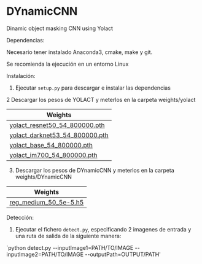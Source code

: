 # DYnamicCNN
Dinamic object masking CNN using Yolact

Dependencias:

Necesario tener instalado Anaconda3, cmake, make y git. 

Se recomienda la ejecución en un entorno Linux

Instalación:

  1. Ejecutar `setup.py` para descargar e instalar las dependencias

  2 Descargar los pesos de YOLACT y meterlos en la carpeta weights/yolact

| Weights                                                                                                              |
|----------------------------------------------------------------------------------------------------------------------|
| [yolact_resnet50_54_800000.pth](https://drive.google.com/file/d/1yp7ZbbDwvMiFJEq4ptVKTYTI2VeRDXl0/view?usp=sharing)  | 
| [yolact_darknet53_54_800000.pth](https://drive.google.com/file/d/1dukLrTzZQEuhzitGkHaGjphlmRJOjVnP/view?usp=sharing) | 
| [yolact_base_54_800000.pth](https://drive.google.com/file/d/1UYy3dMapbH1BnmtZU4WH1zbYgOzzHHf_/view?usp=sharing)      | 
| [yolact_im700_54_800000.pth](https://drive.google.com/file/d/1lE4Lz5p25teiXV-6HdTiOJSnS7u7GBzg/view?usp=sharing)     | 

  3. Descargar los pesos de DYnamicCNN y meterlos en la carpeta weights/DYnamicCNN

| Weights                                                                                                              |
|----------------------------------------------------------------------------------------------------------------------|
| [reg_medium_50_5e-5.h5](https://drive.google.com/file/d/1-1JKGBxwXdwqDW1zwZm00Eg5sYF9DBB_/view?usp=sharing)  |


Detección:

  1. Ejecutar el fichero `detect.py`, especificando 2 imagenes de entrada y una ruta de salida de la siguiente manera:

`python detect.py --inputImage1=PATH/TO/IMAGE --inputImage2=PATH/TO/IMAGE --outputPath=OUTPUT/PATH'


